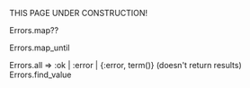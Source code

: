 
THIS PAGE UNDER CONSTRUCTION!

Errors.map??

Errors.map_until

Errors.all => :ok | :error | {:error, term()} (doesn't return results)
Errors.find_value
